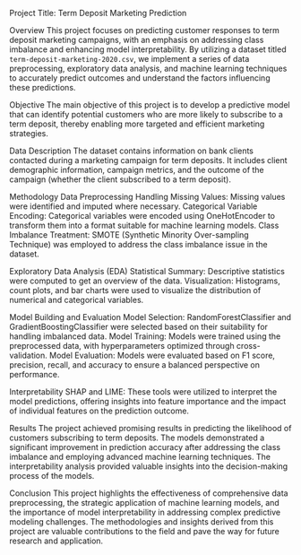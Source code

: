 
Project Title: Term Deposit Marketing Prediction

Overview
This project focuses on predicting customer responses to term deposit marketing campaigns, with an emphasis on addressing class imbalance and enhancing model interpretability. By utilizing a dataset titled `term-deposit-marketing-2020.csv`, we implement a series of data preprocessing, exploratory data analysis, and machine learning techniques to accurately predict outcomes and understand the factors influencing these predictions.

Objective
The main objective of this project is to develop a predictive model that can identify potential customers who are more likely to subscribe to a term deposit, thereby enabling more targeted and efficient marketing strategies.

Data Description
The dataset contains information on bank clients contacted during a marketing campaign for term deposits. It includes client demographic information, campaign metrics, and the outcome of the campaign (whether the client subscribed to a term deposit).

Methodology
Data Preprocessing
Handling Missing Values: Missing values were identified and imputed where necessary.
Categorical Variable Encoding: Categorical variables were encoded using OneHotEncoder to transform them into a format suitable for machine learning models.
Class Imbalance Treatment: SMOTE (Synthetic Minority Over-sampling Technique) was employed to address the class imbalance issue in the dataset.

Exploratory Data Analysis (EDA)
Statistical Summary: Descriptive statistics were computed to get an overview of the data.
Visualization: Histograms, count plots, and bar charts were used to visualize the distribution of numerical and categorical variables.

Model Building and Evaluation
Model Selection: RandomForestClassifier and GradientBoostingClassifier were selected based on their suitability for handling imbalanced data.
Model Training: Models were trained using the preprocessed data, with hyperparameters optimized through cross-validation.
Model Evaluation: Models were evaluated based on F1 score, precision, recall, and accuracy to ensure a balanced perspective on performance.

Interpretability
SHAP and LIME: These tools were utilized to interpret the model predictions, offering insights into feature importance and the impact of individual features on the prediction outcome.

Results
The project achieved promising results in predicting the likelihood of customers subscribing to term deposits. The models demonstrated a significant improvement in prediction accuracy after addressing the class imbalance and employing advanced machine learning techniques. The interpretability analysis provided valuable insights into the decision-making process of the models.

Conclusion
This project highlights the effectiveness of comprehensive data preprocessing, the strategic application of machine learning models, and the importance of model interpretability in addressing complex predictive modeling challenges. The methodologies and insights derived from this project are valuable contributions to the field and pave the way for future research and application.

